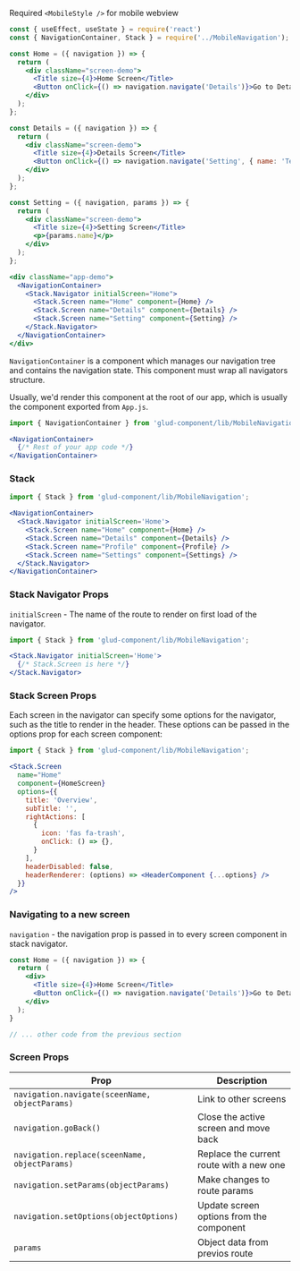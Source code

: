 Required `<MobileStyle />` for mobile webview

```jsx
const { useEffect, useState } = require('react')
const { NavigationContainer, Stack } = require('../MobileNavigation');

const Home = ({ navigation }) => {
  return (
    <div className="screen-demo">
      <Title size={4}>Home Screen</Title>
      <Button onClick={() => navigation.navigate('Details')}>Go to Details</Button>
    </div>
  );
};

const Details = ({ navigation }) => {
  return (
    <div className="screen-demo">
      <Title size={4}>Details Screen</Title>
      <Button onClick={() => navigation.navigate('Setting', { name: 'Test' })}>Go to Setting</Button>
    </div>
  );
};

const Setting = ({ navigation, params }) => {
  return (
    <div className="screen-demo">
      <Title size={4}>Setting Screen</Title>
      <p>{params.name}</p>
    </div>
  );
};

<div className="app-demo">
  <NavigationContainer>
    <Stack.Navigator initialScreen="Home">
      <Stack.Screen name="Home" component={Home} />
      <Stack.Screen name="Details" component={Details} />
      <Stack.Screen name="Setting" component={Setting} />
    </Stack.Navigator>
  </NavigationContainer>
</div>
```

`NavigationContainer` is a component which manages our navigation tree and contains the navigation state. This component must wrap all navigators structure.

Usually, we'd render this component at the root of our app, which is usually the component exported from `App.js`.

```jsx static
import { NavigationContainer } from 'glud-component/lib/MobileNavigation';

<NavigationContainer>
  {/* Rest of your app code */}
</NavigationContainer>
```

### Stack

```jsx static
import { Stack } from 'glud-component/lib/MobileNavigation';

<NavigationContainer>
  <Stack.Navigator initialScreen='Home'>
    <Stack.Screen name="Home" component={Home} />
    <Stack.Screen name="Details" component={Details} />
    <Stack.Screen name="Profile" component={Profile} />
    <Stack.Screen name="Settings" component={Settings} />
  </Stack.Navigator>
</NavigationContainer>
```

### Stack Navigator Props

`initialScreen` - The name of the route to render on first load of the navigator.

```jsx static
import { Stack } from 'glud-component/lib/MobileNavigation';

<Stack.Navigator initialScreen='Home'>
  {/* Stack.Screen is here */}
</Stack.Navigator>
```

### Stack Screen Props

Each screen in the navigator can specify some options for the navigator, such as the title to render in the header. These options can be passed in the options prop for each screen component:

```jsx static
import { Stack } from 'glud-component/lib/MobileNavigation';

<Stack.Screen
  name="Home"
  component={HomeScreen}
  options={{
    title: 'Overview',
    subTitle: '',
    rightActions: [
      {
        icon: 'fas fa-trash',
        onClick: () => {},
      }
    ],
    headerDisabled: false,
    headerRenderer: (options) => <HeaderComponent {...options} />
  }}
/>
```

### Navigating to a new screen

`navigation` - the navigation prop is passed in to every screen component in stack navigator.

```jsx static
const Home = ({ navigation }) => {
  return (
    <div>
      <Title size={4}>Home Screen</Title>
      <Button onClick={() => navigation.navigate('Details')}>Go to Details</Button>
    </div>
  );
}

// ... other code from the previous section
```

### Screen Props

| Prop | Description |
| ---- | ----------- |
|`navigation.navigate(sceenName, objectParams)` | Link to other screens |
|`navigation.goBack()` | Close the active screen and move back |
|`navigation.replace(sceenName, objectParams)` | Replace the current route with a new one |
|`navigation.setParams(objectParams)` | Make changes to route params |
|`navigation.setOptions(objectOptions)` | Update screen options from the component |
|`params` | Object data from previos route |